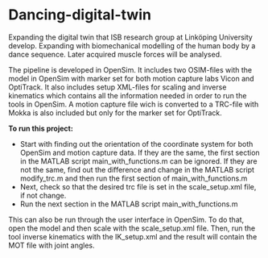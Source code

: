 # Dancing-digital-twin
Expanding the digital twin that ISB research group at Linköping University develop. Expanding with biomechanical modelling of the human body by a dance sequence. Later acquired muscle forces will be analysed.

The pipeline is developed in OpenSim. It includes two OSIM-files with the model in OpenSim with marker set for both motion capture labs Vicon and OptiTrack. It also includes setup XML-files for scaling and inverse kinematics which contains all the information needed in order to run the tools in OpenSim. A motion capture file wich is converted to a TRC-file with Mokka is also included but only for the marker set for OptiTrack.


**To run this project:**
-  Start with finding out the orientation of the coordinate system for both OpenSim and motion capture data. If they are the same, the first section in the    MATLAB script main_with_functions.m can be ignored. If they are not the same, find out the difference and change in the MATLAB script modify_trc.m and      then run the first section of main_with_functions.m
-  Next, check so that the desired trc file is set in the scale_setup.xml file, if not change. 
-  Run the next section in the MATLAB script main_with_functions.m

This can also be run through the user interface in OpenSim. To do that, open the model and then scale with the scale_setup.xml file. Then, run the tool inverse kinematics with the IK_setup.xml and the result will contain the MOT file with joint angles. 
